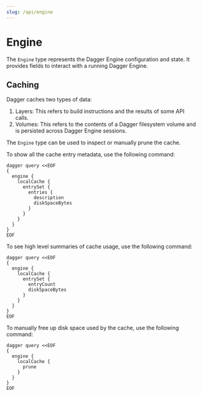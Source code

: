 ```yaml
---
slug: /api/engine
---
```


# Engine

The `Engine` type represents the Dagger Engine configuration and state. It provides fields to interact with a running Dagger Engine.

## Caching

Dagger caches two types of data:

1. Layers: This refers to build instructions and the results of some API calls.
2. Volumes: This refers to the contents of a Dagger filesystem volume and is persisted across Dagger Engine sessions.

The `Engine` type can be used to inspect or manually prune the cache.

To show all the cache entry metadata, use the following command:

```shell
dagger query <<EOF
{
  engine {
    localCache {
      entrySet {
        entries {
          description
          diskSpaceBytes
        }
      }
    }
  }
}
EOF
```

To see high level summaries of cache usage, use the following command:

```shell
dagger query <<EOF
{
  engine {
    localCache {
      entrySet {
        entryCount
        diskSpaceBytes
      }
    }
  }
}
EOF
```

To manually free up disk space used by the cache, use the following command:

```shell
dagger query <<EOF
{
  engine {
    localCache {
      prune
    }
  }
}
EOF